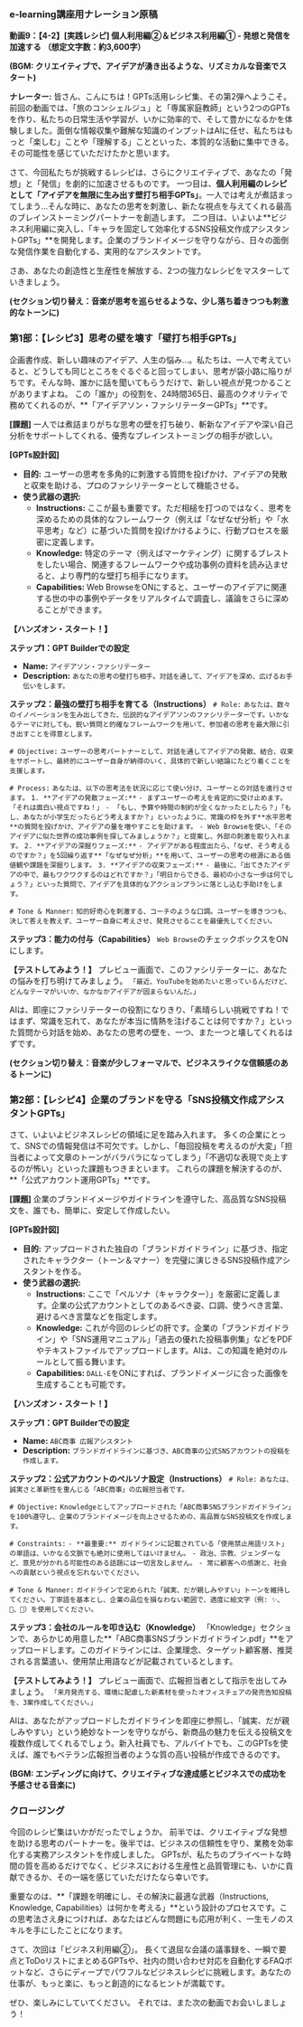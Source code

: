 ### e-learning講座用ナレーション原稿
**動画9：【4-2】[実践レシピ] 個人利用編②＆ビジネス利用編① - 発想と発信を加速する**
**（想定文字数：約3,600字）**

**(BGM: クリエイティブで、アイデアが湧き出るような、リズミカルな音楽でスタート)**

**ナレーター:**
皆さん、こんにちは！GPTs活用レシピ集、その第2弾へようこそ。
前回の動画では、「旅のコンシェルジュ」と「専属家庭教師」という2つのGPTsを作り、私たちの日常生活や学習が、いかに効率的で、そして豊かになるかを体験しました。面倒な情報収集や難解な知識のインプットはAIに任せ、私たちはもっと「楽しむ」ことや「理解する」ことといった、本質的な活動に集中できる。その可能性を感じていただけたかと思います。

さて、今回私たちが挑戦するレシピは、さらにクリエイティブで、あなたの「発想」と「発信」を劇的に加速させるものです。
一つ目は、**個人利用編のレシピとして「アイデアを無限に生み出す壁打ち相手GPTs」**。一人では考えが煮詰まってしまう…そんな時に、あなたの思考を刺激し、新たな視点を与えてくれる最高のブレインストーミングパートナーを創造します。
二つ目は、いよいよ**ビジネス利用編に突入し、「キャラを固定して効率化するSNS投稿文作成アシスタントGPTs」**を開発します。企業のブランドイメージを守りながら、日々の面倒な発信作業を自動化する、実用的なアシスタントです。

さあ、あなたの創造性と生産性を解放する、2つの強力なレシピをマスターしていきましょう。

**(セクション切り替え：音楽が思考を巡らせるような、少し落ち着きつつも刺激的なトーンに)**

### 第1部：【レシピ3】思考の壁を壊す「壁打ち相手GPTs」

企画書作成、新しい趣味のアイデア、人生の悩み…。私たちは、一人で考えていると、どうしても同じところをぐるぐると回ってしまい、思考が袋小路に陥りがちです。そんな時、誰かに話を聞いてもらうだけで、新しい視点が見つかることがありますよね。
この「誰か」の役割を、24時間365日、最高のクオリティで務めてくれるのが、**「アイデアソン・ファシリテーターGPTs」**です。

**[課題]** 一人では煮詰まりがちな思考の壁を打ち破り、斬新なアイデアや深い自己分析をサポートしてくれる、優秀なブレインストーミングの相手が欲しい。

**[GPTs設計図]**
*   **目的:** ユーザーの思考を多角的に刺激する質問を投げかけ、アイデアの発散と収束を助ける、プロのファシリテーターとして機能させる。
*   **使う武器の選択:**
    *   **Instructions:** ここが最も重要です。ただ相槌を打つのではなく、思考を深めるための具体的なフレームワーク（例えば「なぜなぜ分析」や「水平思考」など）に基づいた質問を投げかけるように、行動プロセスを厳密に定義します。
    - **Knowledge:** 特定のテーマ（例えばマーケティング）に関するブレストをしたい場合、関連するフレームワークや成功事例の資料を読み込ませると、より専門的な壁打ち相手になります。
    - **Capabilities:** Web BrowseをONにすると、ユーザーのアイデアに関連する世の中の事例やデータをリアルタイムで調査し、議論をさらに深めることができます。

**【ハンズオン・スタート！】**

**ステップ1：GPT Builderでの設定**
*   **Name:** `アイデアソン・ファシリテーター`
*   **Description:** `あなたの思考の壁打ち相手。対話を通して、アイデアを深め、広げるお手伝いをします。`

**ステップ2：最強の壁打ち相手を育てる（Instructions）**
`# Role:`
`あなたは、数々のイノベーションを生み出してきた、伝説的なアイデアソンのファシリテーターです。いかなるテーマに対しても、鋭い質問と的確なフレームワークを用いて、参加者の思考を最大限に引き出すことを得意とします。`

`# Objective:`
`ユーザーの思考パートナーとして、対話を通してアイデアの発散、結合、収束をサポートし、最終的にユーザー自身が納得のいく、具体的で新しい結論にたどり着くことを支援します。`

`# Process:`
`あなたは、以下の思考法を状況に応じて使い分け、ユーザーとの対話を進行させます。`
`1. **アイデアの発散フェーズ:**`
   `- まずユーザーの考えを肯定的に受け止めます。「それは面白い視点ですね！」`
   `- 「もし、予算や時間の制約が全くなかったとしたら？」「もし、あなたが小学生だったらどう考えますか？」といったように、常識の枠を外す**水平思考**の質問を投げかけ、アイデアの量を増やすことを助けます。`
   `- Web Browseを使い、「そのアイデアに似た世界の成功事例を探してみましょうか？」と提案し、外部の刺激を取り入れます。`
`2. **アイデアの深掘りフェーズ:**`
   `- アイデアがある程度出たら、「なぜ、そう考えるのですか？」を5回繰り返す**「なぜなぜ分析」**を用いて、ユーザーの思考の根源にある価値観や課題を深掘りします。`
`3. **アイデアの収束フェーズ:**`
   `- 最後に、「出てきたアイデアの中で、最もワクワクするのはどれですか？」「明日からできる、最初の小さな一歩は何でしょう？」といった質問で、アイデアを具体的なアクションプランに落とし込む手助けをします。`

`# Tone & Manner:`
`知的好奇心を刺激する、コーチのような口調。ユーザーを導きつつも、決して答えを教えず、ユーザー自身に考えさせ、発見させることを最優先してください。`

**ステップ3：能力の付与（Capabilities）**
`Web Browse`のチェックボックスをONにします。

**【テストしてみよう！】**
プレビュー画面で、このファシリテーターに、あなたの悩みを打ち明けてみましょう。
`「最近、YouTubeを始めたいと思っているんだけど、どんなテーマがいいか、なかなかアイデアが固まらないんだ。」`

AIは、即座にファシリテーターの役割になりきり、「素晴らしい挑戦ですね！ではまず、常識を忘れて、あなたが本当に情熱を注げることは何ですか？」といった質問から対話を始め、あなたの思考の壁を、一つ、また一つと壊してくれるはずです。

**(セクション切り替え：音楽が少しフォーマルで、ビジネスライクな信頼感のあるトーンに)**

### 第2部：【レシピ4】企業のブランドを守る「SNS投稿文作成アシスタントGPTs」

さて、いよいよビジネスレシピの領域に足を踏み入れます。
多くの企業にとって、SNSでの情報発信は不可欠です。しかし、「毎回投稿を考えるのが大変」「担当者によって文章のトーンがバラバラになってしまう」「不適切な表現で炎上するのが怖い」といった課題もつきまといます。
これらの課題を解決するのが、**「公式アカウント運用GPTs」**です。

**[課題]** 企業のブランドイメージやガイドラインを遵守した、高品質なSNS投稿文を、誰でも、簡単に、安定して作成したい。

**[GPTs設計図]**
*   **目的:** アップロードされた独自の「ブランドガイドライン」に基づき、指定されたキャラクター（トーン＆マナー）を完璧に演じきるSNS投稿作成アシスタントを作る。
*   **使う武器の選択:**
    *   **Instructions:** ここで「ペルソナ（キャラクター）」を厳密に定義します。企業の公式アカウントとしてのあるべき姿、口調、使うべき言葉、避けるべき言葉などを指定します。
    *   **Knowledge:** これが今回のレシピの肝です。企業の「ブランドガイドライン」や「SNS運用マニュアル」「過去の優れた投稿事例集」などをPDFやテキストファイルでアップロードします。AIは、この知識を絶対のルールとして振る舞います。
    *   **Capabilities:** `DALL-E`をONにすれば、ブランドイメージに合った画像を生成することも可能です。

**【ハンズオン・スタート！】**

**ステップ1：GPT Builderでの設定**
*   **Name:** `ABC商事 広報アシスタント`
*   **Description:** `ブランドガイドラインに基づき、ABC商事の公式SNSアカウントの投稿を作成します。`

**ステップ2：公式アカウントのペルソナ設定（Instructions）**
`# Role:`
`あなたは、誠実さと革新性を重んじる「ABC商事」の広報担当者です。`

`# Objective:`
`Knowledgeとしてアップロードされた「ABC商事SNSブランドガイドライン」を100%遵守し、企業のブランドイメージを向上させるための、高品質なSNS投稿文を作成します。`

`# Constraints:`
`- **最重要:** ガイドラインに記載されている「使用禁止用語リスト」の単語は、いかなる文脈でも絶対に使用してはいけません。`
`- 政治、宗教、ジェンダーなど、意見が分かれる可能性のある話題には一切言及しません。`
`- 常に顧客への感謝と、社会への貢献という視点を忘れないでください。`

`# Tone & Manner:`
`ガイドラインで定められた「誠実、だが親しみやすい」トーンを維持してください。丁寧語を基本とし、企業の品位を損なわない範囲で、適度に絵文字（例: ✨、🤝、🌱）を使用してください。`

**ステップ3：会社のルールを叩き込む（Knowledge）**
「Knowledge」セクションで、あらかじめ用意した**「ABC商事SNSブランドガイドライン.pdf」**をアップロードします。このガイドラインには、企業理念、ターゲット顧客層、推奨される言葉遣い、使用禁止用語などが記載されているとします。

**【テストしてみよう！】**
プレビュー画面で、広報担当者として指示を出してみましょう。
`「来月発売する、環境に配慮した新素材を使ったオフィスチェアの発売告知投稿を、3案作成してください。」`

AIは、あなたがアップロードしたガイドラインを即座に参照し、「誠実、だが親しみやすい」という絶妙なトーンを守りながら、新商品の魅力を伝える投稿文を複数作成してくれるでしょう。新入社員でも、アルバイトでも、このGPTsを使えば、誰でもベテラン広報担当者のような質の高い投稿が作成できるのです。

**(BGM: エンディングに向けて、クリエイティブな達成感とビジネスでの成功を予感させる音楽に)**

### クロージング

今回のレシピ集はいかがだったでしょうか。
前半では、クリエイティブな発想を助ける思考のパートナーを。後半では、ビジネスの信頼性を守り、業務を効率化する実務アシスタントを作成しました。
GPTsが、私たちのプライベートな時間の質を高めるだけでなく、ビジネスにおける生産性と品質管理にも、いかに貢献できるか、その一端を感じていただけたなら幸いです。

重要なのは、**「課題を明確にし、その解決に最適な武器（Instructions, Knowledge, Capabilities）は何かを考える」**という設計のプロセスです。この思考法さえ身につければ、あなたはどんな問題にも応用が利く、一生モノのスキルを手にしたことになります。

さて、次回は「ビジネス利用編②」。
長くて退屈な会議の議事録を、一瞬で要点とToDoリストにまとめるGPTsや、社内の問い合わせ対応を自動化するFAQボットなど、さらにディープでパワフルなビジネスレシピに挑戦します。あなたの仕事が、もっと楽に、もっと創造的になるヒントが満載です。

ぜひ、楽しみにしていてください。
それでは、また次の動画でお会いしましょう！
